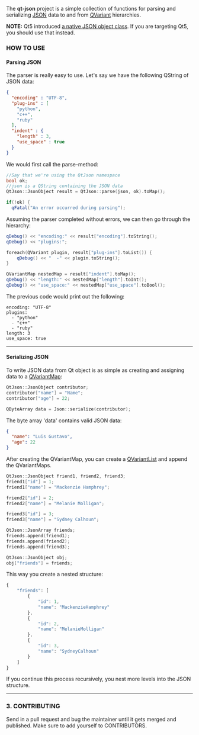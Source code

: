 The **qt-json** project is a simple collection of functions for parsing and serializing [JSON][js] data to and from [QVariant][var] 
hierarchies.

**NOTE:** Qt5 introduced [a native JSON object class][qt5]. If you are targeting Qt5, you should use that instead.

### HOW TO USE ###
#### Parsing JSON ####

The parser is really easy to use. Let's say we have the following 
QString of JSON data:

```json
{
  "encoding" : "UTF-8",
  "plug-ins" : [
    "python",
    "c++",
    "ruby"
  ],
  "indent" : {
    "length" : 3,
    "use_space" : true
  }
}
```

We would first call the parse-method:

```cpp
//Say that we're using the QtJson namespace
bool ok;
//json is a QString containing the JSON data
QtJson::JsonObject result = QtJson::parse(json, ok).toMap();

if(!ok) {
  qFatal("An error occurred during parsing");
```

Assuming the parser completed without errors, we can then
go through the hierarchy:

```cpp
qDebug() << "encoding:" << result["encoding"].toString();
qDebug() << "plugins:";

foreach(QVariant plugin, result["plug-ins"].toList()) {
    qDebug() << "  -" << plugin.toString();
}

QVariantMap nestedMap = result["indent"].toMap();
qDebug() << "length:" << nestedMap["length"].toInt();
qDebug() << "use_space:" << nestedMap["use_space"].toBool();
```

The previous code would print out the following:

    encoding: "UTF-8"
    plugins:
      - "python"
      - "c++"
      - "ruby"
    length: 3
    use_space: true

---

#### Serializing JSON ####
To write JSON data from Qt object is as simple as creating and assigning data to a [QVariantMap][varmap]:

```cpp
QtJson::JsonObject contributor;
contributor["name"] = "Name";
contributor["age"] = 22;

QByteArray data = Json::serialize(contributor);
```

The byte array 'data' contains valid JSON data:

```json
{
  "name": "Luis Gustavo",
  "age": 22
}
```

After creating the QVariantMap, you can create a [QVariantList][varlist] and append the QVariantMaps. 

```cpp    
QtJson::JsonObject friend1, friend2, friend3;
friend1["id"] = 1;
friend1["name"] = "Mackenzie Hamphrey";

friend2["id"] = 2;
friend2["name"] = "Melanie Molligan";

friend3["id"] = 3;
friend3["name"] = "Sydney Calhoun";

QtJson::JsonArray friends;
friends.append(friend1);
friends.append(friend2);
friends.append(friend3);

QtJson::JsonObject obj;
obj["friends"] = friends;
```

This way you create a nested structure:

```js
{
    "friends": [
        {
            "id": 1,
            "name": "MackenzieHamphrey"
        },
        {
            "id": 2,
            "name": "MelanieMolligan"
        },
        {
            "id": 3,
            "name": "SydneyCalhoun"
        }
    ]
}
```

If you continue this process recursively, you nest more levels into the JSON structure.

---

### 3. CONTRIBUTING ###

Send in a pull request and bug the maintainer until it gets merged and published. 
Make sure to add yourself to CONTRIBUTORS.


[js]: http://www.json.org/ "JSON Standard specification"
[var]: http://qt-project.org/doc/qt-4.8/qvariant.html "QVariant class reference"
[qt5]: http://qt-project.org/doc/qt-5.0/qtcore/qjsonobject.html "Qt5 QJsonObject class reference"
[varmap]: http://qt-project.org/doc/qt-4.8/qvariant.html#QVariantMap-typedef "Qt4 QVariantMap class reference"
[varlist]: http://qt-project.org/doc/qt-4.8/qvariant.html#QVariantList-typedef "Qt4 QVariantList class reference"
